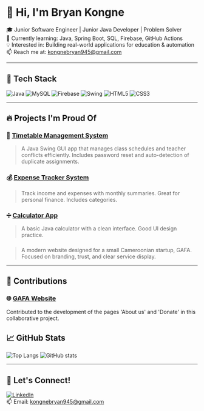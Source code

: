 # 👋 Hi, I'm Bryan Kongne

🎓 Junior Software Engineer | Junior Java Developer | Problem Solver  
🌱 Currently learning: Java, Spring Boot, SQL, Firebase, GitHub Actions  
💡 Interested in: Building real-world applications for education & automation  
📫 Reach me at: kongnebryan945@gmail.com

---

## 🧰 Tech Stack
![Java](https://img.shields.io/badge/Java-ED8B00?style=for-the-badge&logo=java&logoColor=white)
![MySQL](https://img.shields.io/badge/MySQL-00000F?style=for-the-badge&logo=mysql&logoColor=white)
![Firebase](https://img.shields.io/badge/Firebase-FFCA28?style=for-the-badge&logo=firebase&logoColor=black)
![Swing](https://img.shields.io/badge/Swing-333333?style=for-the-badge&logo=java&logoColor=white)
![HTML5](https://img.shields.io/badge/HTML5-E34F26?style=for-the-badge&logo=html5&logoColor=white)
![CSS3](https://img.shields.io/badge/CSS3-1572B6?style=for-the-badge&logo=css3&logoColor=white)

---

## 🔥 Projects I'm Proud Of

### 📅 [Timetable Management System](https://github.com/Miguel-Bryan/Timetable-Management-System)
> A Java Swing GUI app that manages class schedules and teacher conflicts efficiently. Includes password reset and auto-detection of duplicate assignments.

### 💰 [Expense Tracker System](https://github.com/Miguel-Bryan/expense-tracker-app)
> Track income and expenses with monthly summaries. Great for personal finance. Includes categories.

### ➗ [Calculator App](https://github.com/Miguel-Bryan/Calculator-App)
> A basic Java calculator with a clean interface. Good UI design practice.

###
> A modern website designed for a small Cameroonian startup, GAFA. Focused on branding, trust, and clear service display.

---
## 🧩 Contributions

 ### 🌐 [GAFA Website](https://github.com/noeltankeu/projet_GAFA)
 Contributed to the development of the pages 'About us' and 'Donate' in this collaborative project.

## 📈 GitHub Stats

![Top Langs](https://github-readme-stats.vercel.app/api/top-langs/?username=Miguel-Bryan&layout=compact&theme=radical)
![GitHub stats](https://github-readme-stats.vercel.app/api?username=Miguel-Bryan&show_icons=true&theme=radical)

---

## 🎯 Let's Connect!

[![LinkedIn](https://img.shields.io/badge/LinkedIn-0077B5?style=for-the-badge&logo=linkedin&logoColor=white)](https://linkedin.com/in/bryan-meupi-45b526313)  
📫 Email:  kongnebryan945@gmail.com
